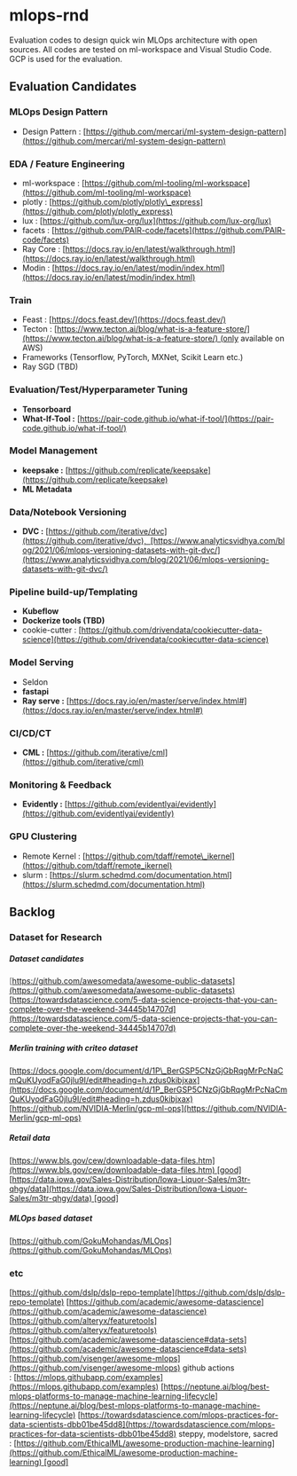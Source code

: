 # mlops-rnd

Evaluation codes to design quick win MLOps architecture with open sources. All codes are tested on ml-workspace and Visual Studio Code. GCP is used for the evaluation.
<br>
## Evaluation Candidates

### MLOps Design Pattern

* Design Pattern : [https://github.com/mercari/ml-system-design-pattern](https://github.com/mercari/ml-system-design-pattern)

### EDA / Feature Engineering

* ml-workspace : [https://github.com/ml-tooling/ml-workspace](https://github.com/ml-tooling/ml-workspace)
* plotly : [https://github.com/plotly/plotly\_express](https://github.com/plotly/plotly_express)
* lux : [https://github.com/lux-org/lux](https://github.com/lux-org/lux)
* facets : [https://github.com/PAIR-code/facets](https://github.com/PAIR-code/facets)
* Ray Core : [https://docs.ray.io/en/latest/walkthrough.html](https://docs.ray.io/en/latest/walkthrough.html)
* Modin : [https://docs.ray.io/en/latest/modin/index.html](https://docs.ray.io/en/latest/modin/index.html)

### Train

* Feast : [https://docs.feast.dev/](https://docs.feast.dev/)
* Tecton : [https://www.tecton.ai/blog/what-is-a-feature-store/](https://www.tecton.ai/blog/what-is-a-feature-store/) (only available on AWS)
* Frameworks (Tensorflow, PyTorch, MXNet, Scikit Learn etc.)
* Ray SGD (TBD)

### Evaluation/Test/Hyperparameter Tuning

* **Tensorboard**
* **What-If-Tool :** [https://pair-code.github.io/what-if-tool/](https://pair-code.github.io/what-if-tool/)

### Model Management

* **keepsake :** [https://github.com/replicate/keepsake](https://github.com/replicate/keepsake)
* **ML Metadata**

### Data/Notebook Versioning

* **DVC :** [https://github.com/iterative/dvc](https://github.com/iterative/dvc),  [https://www.analyticsvidhya.com/blog/2021/06/mlops-versioning-datasets-with-git-dvc/](https://www.analyticsvidhya.com/blog/2021/06/mlops-versioning-datasets-with-git-dvc/)

### Pipeline build-up/Templating

* **Kubeflow**
* **Dockerize tools (TBD)**
* cookie-cutter : [https://github.com/drivendata/cookiecutter-data-science](https://github.com/drivendata/cookiecutter-data-science)

### Model Serving

* Seldon
* **fastapi**
* **Ray serve :** [https://docs.ray.io/en/master/serve/index.html#](https://docs.ray.io/en/master/serve/index.html#)

### CI/CD/CT

* **CML :** [https://github.com/iterative/cml](https://github.com/iterative/cml)

### Monitoring & Feedback

* **Evidently :** [https://github.com/evidentlyai/evidently](https://github.com/evidentlyai/evidently)

### GPU Clustering

* Remote Kernel : [https://github.com/tdaff/remote\_ikernel](https://github.com/tdaff/remote_ikernel)
* slurm : [https://slurm.schedmd.com/documentation.html](https://slurm.schedmd.com/documentation.html)

## Backlog

### Dataset for Research

##### Dataset candidates

<span class="colour" style="color: rgb(98, 98, 100);">[https://github.com/awesomedata/awesome-public-datasets](https://github.com/awesomedata/awesome-public-datasets)</span>
[https://towardsdatascience.com/5-data-science-projects-that-you-can-complete-over-the-weekend-34445b14707d](https://towardsdatascience.com/5-data-science-projects-that-you-can-complete-over-the-weekend-34445b14707d)

##### Merlin training with criteo dataset

[https://docs.google.com/document/d/1P\_BerGSP5CNzGjGbRqgMrPcNaCmQuKUyodFaG0jlu9I/edit#heading=h.zdus0kibjxax](https://docs.google.com/document/d/1P_BerGSP5CNzGjGbRqgMrPcNaCmQuKUyodFaG0jlu9I/edit#heading=h.zdus0kibjxax)
[https://github.com/NVIDIA-Merlin/gcp-ml-ops](https://github.com/NVIDIA-Merlin/gcp-ml-ops)

##### Retail data

[https://www.bls.gov/cew/downloadable-data-files.htm](https://www.bls.gov/cew/downloadable-data-files.htm) [good]
[https://data.iowa.gov/Sales-Distribution/Iowa-Liquor-Sales/m3tr-qhgy/data](https://data.iowa.gov/Sales-Distribution/Iowa-Liquor-Sales/m3tr-qhgy/data) [good]

##### MLOps based dataset

[https://github.com/GokuMohandas/MLOps](https://github.com/GokuMohandas/MLOps)
<br>
### etc

[https://github.com/dslp/dslp-repo-template](https://github.com/dslp/dslp-repo-template)
[https://github.com/academic/awesome-datascience](https://github.com/academic/awesome-datascience)
[https://github.com/alteryx/featuretools](https://github.com/alteryx/featuretools)
[https://github.com/academic/awesome-datascience#data-sets](https://github.com/academic/awesome-datascience#data-sets)
[https://github.com/visenger/awesome-mlops](https://github.com/visenger/awesome-mlops)
github actions : [https://mlops.githubapp.com/examples](https://mlops.githubapp.com/examples)
[https://neptune.ai/blog/best-mlops-platforms-to-manage-machine-learning-lifecycle](https://neptune.ai/blog/best-mlops-platforms-to-manage-machine-learning-lifecycle)
[https://towardsdatascience.com/mlops-practices-for-data-scientists-dbb01be45dd8](https://towardsdatascience.com/mlops-practices-for-data-scientists-dbb01be45dd8)
steppy, modelstore, sacred : [https://github.com/EthicalML/awesome-production-machine-learning](https://github.com/EthicalML/awesome-production-machine-learning) [good]